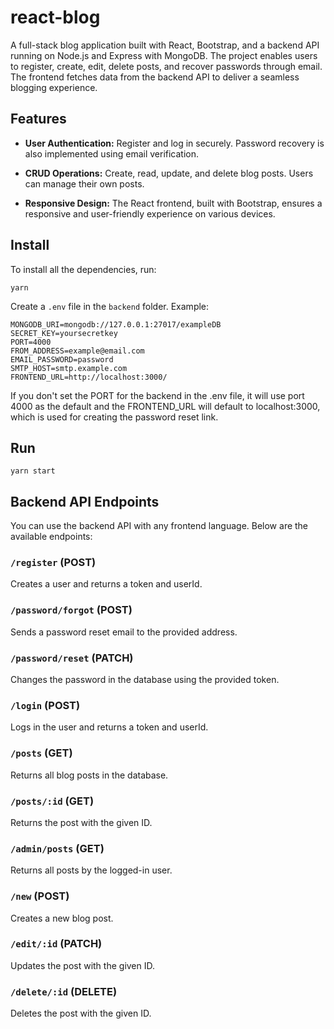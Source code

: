 # react-blog

A full-stack blog application built with React, Bootstrap, and a backend API running on Node.js and Express with MongoDB. The project enables users to register, create, edit, delete posts, and recover passwords through email. The frontend fetches data from the backend API to deliver a seamless blogging experience.

## Features

- **User Authentication:** Register and log in securely. Password recovery is also implemented using email verification.

- **CRUD Operations:** Create, read, update, and delete blog posts. Users can manage their own posts.

- **Responsive Design:** The React frontend, built with Bootstrap, ensures a responsive and user-friendly experience on various devices.

## Install

To install all the dependencies, run:

```
yarn
```

Create a `.env` file in the `backend` folder. Example:

```
MONGODB_URI=mongodb://127.0.0.1:27017/exampleDB
SECRET_KEY=yoursecretkey
PORT=4000
FROM_ADDRESS=example@email.com
EMAIL_PASSWORD=password
SMTP_HOST=smtp.example.com
FRONTEND_URL=http://localhost:3000/
```

If you don't set the PORT for the backend in the .env file, it will use port 4000 as the default and the FRONTEND_URL will default to localhost:3000, which is used for creating the password reset link.

## Run

```
yarn start
```

## Backend API Endpoints

You can use the backend API with any frontend language. Below are the available endpoints:

### `/register` (POST)

Creates a user and returns a token and userId.

### `/password/forgot` (POST)

Sends a password reset email to the provided address.

### `/password/reset` (PATCH)

Changes the password in the database using the provided token.

### `/login` (POST)

Logs in the user and returns a token and userId.

### `/posts` (GET)

Returns all blog posts in the database.

### `/posts/:id` (GET)

Returns the post with the given ID.

### `/admin/posts` (GET)

Returns all posts by the logged-in user.

### `/new` (POST)

Creates a new blog post.

### `/edit/:id` (PATCH)

Updates the post with the given ID.

### `/delete/:id` (DELETE)

Deletes the post with the given ID.
